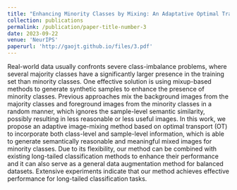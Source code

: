 ```yaml
---
title: "Enhancing Minority Classes by Mixing: An Adaptative Optimal Transport Approach for Long-tailed Classification"
collection: publications
permalink: /publication/paper-title-number-3
date: 2023-09-22
venue: 'NeurIPS'
paperurl: 'http://gaojt.github.io/files/3.pdf'
---
```


Real-world data usually confronts severe class-imbalance problems, where several majority classes have a significantly larger presence in the training set than minority classes. One effective solution is using mixup-based methods to generate synthetic samples to enhance the presence of minority classes. Previous approaches mix the background images from the majority classes and foreground images from the minority classes in a random manner, which ignores the sample-level semantic similarity, possibly resulting in less reasonable or less useful images. In this work, we propose an adaptive image-mixing method based on optimal transport (OT) to incorporate both class-level and sample-level information, which is able to generate semantically reasonable and meaningful mixed images for minority classes. Due to its flexibility, our method can be combined with existing long-tailed classification methods to enhance their performance and it can also serve as a general data augmentation method for balanced datasets. Extensive experiments indicate that our method achieves effective performance for long-tailed classification tasks.
